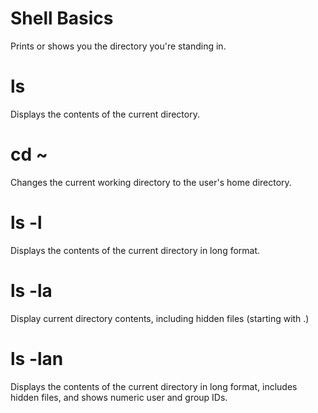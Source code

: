# Shell Basics
Prints or shows you the directory you're standing in.

# ls
Displays the contents of the current directory.

# cd ~
Changes the current working directory to the user's home directory.

# ls -l
Displays the contents of the current directory in long format.

# ls -la
Display current directory contents, including hidden files (starting with .)

# ls -lan
Displays the contents of the current directory in long format, includes hidden files, and shows numeric user and group IDs.
